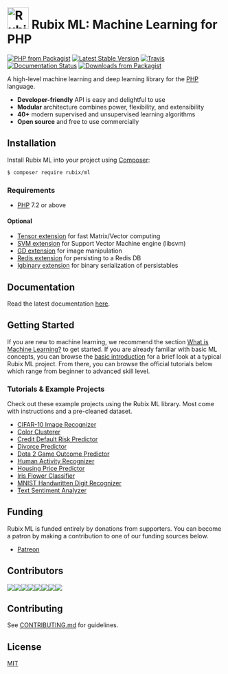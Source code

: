 <h1><span><img src="https://github.com/RubixML/RubixML/blob/master/docs/img/rubix-ml-logo.png?raw=true" width="50" height="50" alt="Rubix ML logo" /></span> <span>Rubix ML: Machine Learning for PHP</span></h1>

[![PHP from Packagist](https://img.shields.io/packagist/php-v/rubix/ml.svg?style=flat-square&colorB=8892BF)](https://www.php.net/) [![Latest Stable Version](https://img.shields.io/packagist/v/rubix/ml.svg?style=flat-square&colorB=orange)](https://packagist.org/packages/rubix/ml) [![Travis](https://img.shields.io/travis/RubixML/RubixML.svg?style=flat-square)](https://travis-ci.org/RubixML/RubixML) [![Documentation Status](https://img.shields.io/readthedocs/rubix-ml.svg?style=flat-square&colorB=blue)](https://rubix-ml.readthedocs.io/en/latest/?badge=latest) [![Downloads from Packagist](https://img.shields.io/packagist/dt/rubix/ml.svg?style=flat-square&colorB=red)](https://packagist.org/packages/rubix/ml)

A high-level machine learning and deep learning library for the [PHP](https://php.net) language.

- **Developer-friendly** API is easy and delightful to use
- **Modular** architecture combines power, flexibility, and extensibility
- **40+** modern supervised and unsupervised learning algorithms
- **Open source** and free to use commercially

## Installation
Install Rubix ML into your project using [Composer](https://getcomposer.org/):
```sh
$ composer require rubix/ml
```

### Requirements
- [PHP](https://php.net/manual/en/install.php) 7.2 or above

#### Optional

- [Tensor extension](https://github.com/RubixML/Tensor) for fast Matrix/Vector computing
- [SVM extension](https://php.net/manual/en/book.svm.php) for Support Vector Machine engine (libsvm)
- [GD extension](https://php.net/manual/en/book.image.php) for image manipulation
- [Redis extension](https://github.com/phpredis/phpredis) for persisting to a Redis DB
- [Igbinary extension](https://github.com/igbinary/igbinary) for binary serialization of persistables

## Documentation
Read the latest documentation [here](https://docs.rubixml.com/en/latest/).

## Getting Started
If you are new to machine learning, we recommend the section [What is Machine Learning?](https://docs.rubixml.com/en/latest/what-is-machine-learning.html) to get started. If you are already familiar with basic ML concepts, you can browse the [basic introduction](https://docs.rubixml.com/en/latest/basic-introduction.html) for a brief look at a typical Rubix ML project. From there, you can browse the official tutorials below which range from beginner to advanced skill level.

### Tutorials & Example Projects
Check out these example projects using the Rubix ML library. Most come with instructions and a pre-cleaned dataset.

- [CIFAR-10 Image Recognizer](https://github.com/RubixML/CIFAR-10)
- [Color Clusterer](https://github.com/RubixML/Colors)
- [Credit Default Risk Predictor](https://github.com/RubixML/Credit)
- [Divorce Predictor](https://github.com/RubixML/Divorce)
- [Dota 2 Game Outcome Predictor](https://github.com/RubixML/Dota2)
- [Human Activity Recognizer](https://github.com/RubixML/HAR)
- [Housing Price Predictor](https://github.com/RubixML/Housing)
- [Iris Flower Classifier](https://github.com/RubixML/Iris)
- [MNIST Handwritten Digit Recognizer](https://github.com/RubixML/MNIST)
- [Text Sentiment Analyzer](https://github.com/RubixML/Sentiment)

## Funding
Rubix ML is funded entirely by donations from supporters. You can become a patron by making a contribution to one of our funding sources below.

- [Patreon](https://www.patreon.com/rubixml)

## Contributors
[![](https://sourcerer.io/fame/andrewdalpino/RubixML/RubixML/images/0)](https://sourcerer.io/fame/andrewdalpino/RubixML/RubixML/links/0)[![](https://sourcerer.io/fame/andrewdalpino/RubixML/RubixML/images/1)](https://sourcerer.io/fame/andrewdalpino/RubixML/RubixML/links/1)[![](https://sourcerer.io/fame/andrewdalpino/RubixML/RubixML/images/2)](https://sourcerer.io/fame/andrewdalpino/RubixML/RubixML/links/2)[![](https://sourcerer.io/fame/andrewdalpino/RubixML/RubixML/images/3)](https://sourcerer.io/fame/andrewdalpino/RubixML/RubixML/links/3)[![](https://sourcerer.io/fame/andrewdalpino/RubixML/RubixML/images/4)](https://sourcerer.io/fame/andrewdalpino/RubixML/RubixML/links/4)[![](https://sourcerer.io/fame/andrewdalpino/RubixML/RubixML/images/5)](https://sourcerer.io/fame/andrewdalpino/RubixML/RubixML/links/5)[![](https://sourcerer.io/fame/andrewdalpino/RubixML/RubixML/images/6)](https://sourcerer.io/fame/andrewdalpino/RubixML/RubixML/links/6)[![](https://sourcerer.io/fame/andrewdalpino/RubixML/RubixML/images/7)](https://sourcerer.io/fame/andrewdalpino/RubixML/RubixML/links/7)

## Contributing
See [CONTRIBUTING.md](https://github.com/RubixML/RubixML/blob/master/CONTRIBUTING.md) for guidelines.

## License
[MIT](https://github.com/RubixML/RubixML/blob/master/LICENSE.md)
